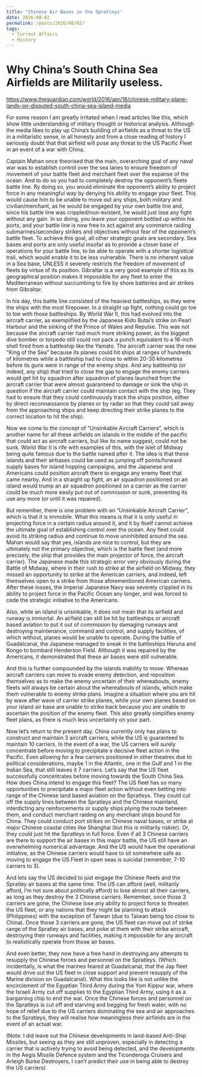 ```yaml
---
title: 'Chinese Air Bases in the Spratleys'
date: 2016-08-02
permalink: /posts/2016/08/02/
tags:
  - Current Affairs
  - History
---
```


Why China’s South China Sea Airfields are Militarily useless.
======

https://www.theguardian.com/world/2016/apr/18/chinese-military-plane-lands-on-disputed-south-china-sea-island-media

For some reason I am greatly irritated when I read articles like this, which show little understanding of military thought or historical analysis. Although the media likes to play up China’s building of airfields as a threat to the US in a militaristic sense, in all honesty and from a close reading of history I seriously doubt that that airfield will pose any threat to the US Pacific Fleet in an event of a war with China.

Captain Mahan once theorised that the main, overarching goal of any naval war was to establish control over the sea lanes to ensure freedom of movement of your battle fleet and merchant fleet over the expanse of the ocean. And to do so you had to completely destroy the opponent’s fleets battle line. By doing so, you would eliminate the opponent’s ability to project force in any meaningful way by denying his ability to engage your fleet. This would cause him to be unable to move out any ships, both military and civilian/merchant, as he would be engaged by your own battle line and, since his battle line was crippled/non-existent, he would just lose any fight without any gain. In so doing, you leave your opponent bottled up within his ports, and your battle line is now free to act against any commerce raiding submarines/secondary strikes and objectives without fear of the opponent’s battle fleet. To achieve this goal, all other strategic goals are secondary. Sea bases and ports are only useful insofar as to provide a closer base of operations for your battle line, to be able to operate with a shorter logistical trail, which would enable it to be less vulnerable. There is no inherent value in a Sea base, UNLESS it severely restricts the freedom of movement of fleets by virtue of its position. Gibraltar is a very good example of this as its geographical position makes it impossible for any fleet to enter the Mediterranean without succumbing to fire by shore batteries and air strikes from Gibraltar.

In his day, this battle line consisted of the heaviest battleships, as they were the ships with the most firepower. In a straight up fight, nothing could go toe to toe with those battleships. By World War II, this had evolved into the aircraft carrier, as exemplified by the Japanese Kido Butai’s strike on Pearl Harbour and the sinking of the Prince of Wales and Repulse. This was not because the aircraft carrier had much more striking power, as the biggest dive bomber or torpedo still could not pack a punch equivalent to a 16-inch shell fired from a battleship like the Yamato. The aircraft carrier was the new “King of the Sea” because its planes could hit ships at ranges of hundreds of kilometres while a battleship had to close to within 20-30 kilometres before its guns were in range of the enemy ships. And any battleship (or indeed, any ship) that tried to close the gap to engage the enemy carriers would get hit by squadron after squadron of planes launched from the aircraft carrier that were almost guaranteed to damage or sink the ship in question if the aircraft carrier could maintain contact with the ship (eg. They had to ensure that they could continuously track the ships position, either by direct reconnaissance by planes or by radar so that they could sail away from the approaching ships and keep directing their strike planes to the correct location to hit the ship).

Now we come to the concept of “Unsinkable Aircraft Carriers”, which is another name for all these airfields on islands in the middle of the pacific that could act as aircraft carriers, but like its name suggest, could not be sunk. World War II is rife with examples of this, with the islet of Midway being quite famous due to the battle named after it. The idea is that these islands and their airbases could be used as jumping off points/forward supply bases for island hopping campaigns, and the Japanese and Americans could position aircraft there to engage any enemy fleet that came nearby. And in a straight up fight, an air squadron positioned on an island would trump an air squadron positioned on a carrier as the carrier could be much more easily put out of commission or sunk, preventing its use any more (or until it was repaired).

But remember, there is one problem with an “Unsinkable Aircraft Carrier”, which is that it is immobile. What this means is that it is only useful in projecting force in a certain radius around it, and it by itself cannot achieve the ultimate goal of establishing control over the ocean. Any fleet could avoid its striking radius and continue to move uninhibited around the sea. Mahan would say that yes, islands are nice to control, but they are ultimately not the primary objective, which is the battle fleet (and more precisely, the ship that provides the main projector of force, the aircraft carrier). The Japanese made this strategic error very obviously during the Battle of Midway, where in their rush to strike at the airfield on Midway, they missed an opportunity to strike at the American carriers, and indeed, left themselves open to a strike from those aforementioned American carriers. After these losses, the Imperial Japanese Navy was severely crippled in its ability to project force in the Pacific Ocean any longer, and was forced to cede the strategic initiative to the Americans.

Also, while an island is unsinkable, it does not mean that its airfield and runway is immortal. An airfield can still be hit by battleships or aircraft based aviation to put it out of commission by damaging runways and destroying maintenance, command and control, and supply facilities, of which without, planes would be unable to operate. During the battle of Guadalcanal, the Japanese managed to sneak in the battleships Haruna and Kongo to bombard Henderson Field. Although it was repaired by the Americans, it demonstrated that these air bases were still vulnerable. 

And this is further compounded by the islands inability to move. Whereas aircraft carriers can move to evade enemy detection, and reposition themselves as to make the enemy uncertain of their whereabouts, enemy fleets will always be certain about the whereabouts of islands, which make them vulnerable to enemy strike plans. Imagine a situation where you are hit by wave after wave of carrier strike planes, while your own planes based on your island air base are unable to strike back because you are unable to ascertain the position of the enemy fleet. This also greatly simplifies enemy fleet plans, as there is much less uncertainty on your part.

Now let’s return to the present day. China currently only has plans to construct and maintain 3 aircraft carriers, while the US is guaranteed to maintain 10 carriers. In the event of a war, the US carriers will surely concentrate before moving to precipitate a decisive fleet action in the Pacific. Even allowing for a few carriers positioned in other theatres due to political considerations, maybe 1 in the Atlantic, one in the Gulf and 1 in the Indian Sea, that still leaves it 7 carriers. Let’s say that the US fleet successfully concentrates before moving towards the South China Sea. How does China intend to engage this fleet? The US fleet has so many opportunities to precipitate a major fleet action without even betting into range of the Chinese land based aviation on the Spratleys. They could cut off the supply lines between the Spratleys and the Chinese mainland, interdicting any reinforcements or supply ships plying the route between them, and conduct merchant raiding on any merchant ships bound for China. They could conduct port strikes on Chinese naval bases, or strike at major Chinese coastal cities like Shanghai (but this is militarily riskier). Or, they could just hit the Spratleys in full force. Even if all 3 Chinese carriers are there to support the air bases in this major battle, the US still have an overwhelming numerical advantage. And the US would have the operational initiative, as the Chinese carriers would have to sit somewhere safe as moving to engage the US Fleet in open seas is suicidal (remember, 7-10 carriers to 3).

And lets say the US decided to just engage the Chinese fleets and the Spratley air bases at the same time. The US can afford (well, militarily afford, I’m not sure about politically afford) to lose almost all their carriers, as long as they destroy the 3 Chinese carriers. Remember, once those 3 carriers are gone, the Chinese lose any ability to project force to threaten the US fleet, or any nations that they might be planning to attack (Philippines) with the exception of Taiwan (due to Taiwan being too close to China). Once those 3 carriers are gone, the US fleet can move out of strike range of the Spratley air bases, and poke at them with their strike aircraft, destroying their runways and facilities, making it impossible for any aircraft to realistically operate from those air bases. 

And even better, they now have a free hand in destroying any attempts to resupply the Chinese forces and personnel on the Spratleys. (Which incidentally, is what the marines feared at Guadalcanal, that the Jap fleet would drive out the US fleet in close support and prevent resupply of the Marine division on Guadalcanal). What this looks like is not unlike the encirclement of the Egyptian Third Army during the Yom Kippur war, where the Israeli Army cut off supplies to the Egyptian Third Army, using it as a bargaining chip to end the war. Once the Chinese forces and personnel on the Spratleys is cut off and starving and begging for fresh water, with no hope of relief due to the US carriers dominating the sea and air approaches to the Spratleys, they will realise how meaningless their airfields are in the event of an actual war.

(Note: I did leave out the Chinese developments in land-based Anti-Ship Missiles, but seeing as they are still unproven, especially in detecting a carrier that is actively trying to avoid being detected, and the developments in the Aegis Missile Defence system and the Ticonderoga Cruisers and Arleigh Burke Destroyers, I can’t predict their use in being able to destroy the US carriers)
